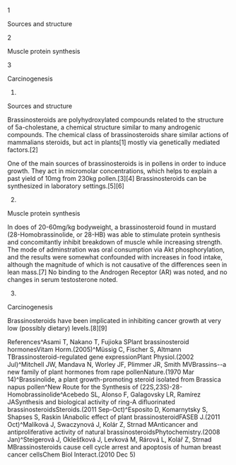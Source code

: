 1

Sources and structure

2

Muscle protein synthesis

3

Carcinogenesis

1.

Sources and structure

Brassinosteroids are polyhydroxylated compounds related to the structure of 5a-cholestane, a chemical structure similar to many androgenic compounds. The chemical class of brassinosteroids share similar actions of mammalians steroids, but act in plants[1] mostly via genetically mediated factors.[2]

One of the main sources of brassinosteroids is in pollens in order to induce growth. They act in micromolar concentrations, which helps to explain a past yield of 10mg from 230kg pollen.[3][4] Brassinosteroids can be synthesized in laboratory settings.[5][6]

2.

Muscle protein synthesis

In does of 20-60mg/kg bodyweight, a brassinosteroid found in mustard (28-Homobrassinolide, or 28-HB) was able to stimulate protein synthesis and concomitantly inhibit breakdown of muscle while increasing strength. The mode of adminstration was oral consumption via Akt phosphorylation, and the results were somewhat confounded with increases in food intake, although the magnitude of which is not causative of the differences seen in lean mass.[7] No binding to the Androgen Receptor (AR) was noted, and no changes in serum testosterone noted.

3.

Carcinogenesis

Brassinosteroids have been implicated in inhibiting cancer growth at very low (possibly dietary) levels.[8][9]

References^Asami T, Nakano T, Fujioka SPlant brassinosteroid hormonesVitam Horm.(2005)^Müssig C, Fischer S, Altmann TBrassinosteroid-regulated gene expressionPlant Physiol.(2002 Jul)^Mitchell JW, Mandava N, Worley JF, Plimmer JR, Smith MVBrassins--a new family of plant hormones from rape pollenNature.(1970 Mar 14)^Brassinolide, a plant growth-promoting steroid isolated from Brassica napus pollen^New Route for the Synthesis of (22S,23S)-28-Homobrassinolide^Acebedo SL, Alonso F, Galagovsky LR, Ramírez JASynthesis and biological activity of ring-A difluorinated brassinosteroidsSteroids.(2011 Sep-Oct)^Esposito D, Komarnytsky S, Shapses S, Raskin IAnabolic effect of plant brassinosteroidFASEB J.(2011 Oct)^Malíková J, Swaczynová J, Kolár Z, Strnad MAnticancer and antiproliferative activity of natural brassinosteroidsPhytochemistry.(2008 Jan)^Steigerová J, Oklešťková J, Levková M, Rárová L, Kolář Z, Strnad MBrassinosteroids cause cell cycle arrest and apoptosis of human breast cancer cellsChem Biol Interact.(2010 Dec 5)